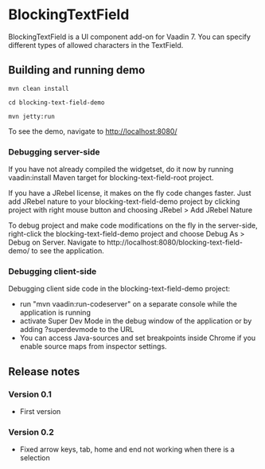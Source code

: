 # BlockingTextField

BlockingTextField is a UI component add-on for Vaadin 7. You can specify different types of allowed characters in the TextField.

## Building and running demo

`mvn clean install`

`cd blocking-text-field-demo`

`mvn jetty:run`

To see the demo, navigate to [http://localhost:8080/]()

### Debugging server-side

If you have not already compiled the widgetset, do it now by running vaadin:install Maven target for blocking-text-field-root project.

If you have a JRebel license, it makes on the fly code changes faster. Just add JRebel nature to your blocking-text-field-demo project by clicking project with right mouse button and choosing JRebel > Add JRebel Nature

To debug project and make code modifications on the fly in the server-side, right-click the blocking-text-field-demo project and choose Debug As > Debug on Server. Navigate to http://localhost:8080/blocking-text-field-demo/ to see the application.

### Debugging client-side

Debugging client side code in the blocking-text-field-demo project:
  - run "mvn vaadin:run-codeserver" on a separate console while the application is running
  - activate Super Dev Mode in the debug window of the application or by adding ?superdevmode to the URL
  - You can access Java-sources and set breakpoints inside Chrome if you enable source maps from inspector settings.
 
## Release notes

### Version 0.1
* First version

### Version 0.2
* Fixed arrow keys, tab, home and end not working when there is a selection